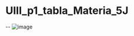 # UIII_p1_tabla_Materia_5J
-- ![image](https://github.com/user-attachments/assets/a0dd8126-8b44-47f2-b0a7-60d85915a035)
